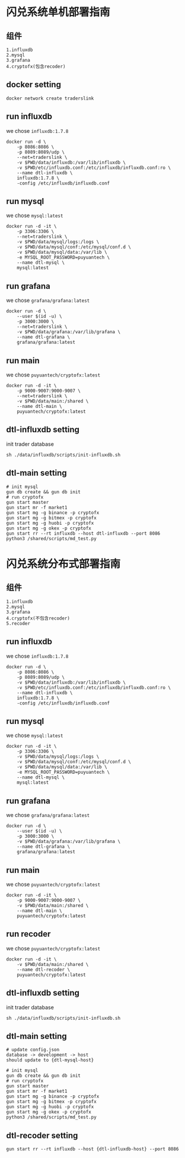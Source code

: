 # 闪兑系统单机部署指南

## 组件

    1.influxdb
    2.mysql
    3.grafana
    4.cryptofx(包含recoder)

## docker setting

```
docker network create traderslink
```

## run influxdb

we chose `influxdb:1.7.8`

```
docker run -d \
    -p 8086:8086 \
    -p 8089:8089/udp \
    --net=traderslink \
    -v $PWD/data/influxdb:/var/lib/influxdb \
    -v $PWD/etc/influxdb.conf:/etc/influxdb/influxdb.conf:ro \
    --name dtl-influxdb \
    influxdb:1.7.8 \
    -config /etc/influxdb/influxdb.conf
```

## run mysql

we chose `mysql:latest`

```
docker run -d -it \
    -p 3306:3306 \
    --net=traderslink \
    -v $PWD/data/mysql/logs:/logs \
    -v $PWD/data/mysql/conf:/etc/mysql/conf.d \
    -v $PWD/data/mysql/data:/var/lib \
    -e MYSQL_ROOT_PASSWORD=puyuantech \
    --name dtl-mysql \
    mysql:latest
```

## run grafana

we chose `grafana/grafana:latest`

```
docker run -d \
    --user $(id -u) \
    -p 3000:3000 \
    --net=traderslink \
    -v $PWD/data/grafana:/var/lib/grafana \
    --name dtl-grafana \
    grafana/grafana:latest
```

## run main

we chose `puyuantech/cryptofx:latest`

```
docker run -d -it \
    -p 9000-9007:9000-9007 \
    --net=traderslink \
    -v $PWD/data/main:/shared \
    --name dtl-main \
    puyuantech/cryptofx:latest
```

## dtl-influxdb setting

init trader database
```
sh ./data/influxdb/scripts/init-influxdb.sh
```

## dtl-main setting

```
# init mysql
gun db create && gun db init
# run cryptofx
gun start master
gun start mr -f market1
gun start mg -g binance -p cryptofx
gun start mg -g bitmex -p cryptofx
gun start mg -g huobi -p cryptofx
gun start mg -g okex -p cryptofx
gun start rr --rt influxdb --host dtl-influxdb --port 8086
python3 /shared/scripts/md_test.py
```

# 闪兑系统分布式部署指南

## 组件

    1.influxdb
    2.mysql
    3.grafana
    4.cryptofx(不包含recoder)
    5.recoder

## run influxdb

we chose `influxdb:1.7.8`

```
docker run -d \
    -p 8086:8086 \
    -p 8089:8089/udp \
    -v $PWD/data/influxdb:/var/lib/influxdb \
    -v $PWD/etc/influxdb.conf:/etc/influxdb/influxdb.conf:ro \
    --name dtl-influxdb \
    influxdb:1.7.8 \
    -config /etc/influxdb/influxdb.conf
```

## run mysql

we chose `mysql:latest`

```
docker run -d -it \
    -p 3306:3306 \
    -v $PWD/data/mysql/logs:/logs \
    -v $PWD/data/mysql/conf:/etc/mysql/conf.d \
    -v $PWD/data/mysql/data:/var/lib \
    -e MYSQL_ROOT_PASSWORD=puyuantech \
    --name dtl-mysql \
    mysql:latest
```

## run grafana

we chose `grafana/grafana:latest`

```
docker run -d \
    --user $(id -u) \
    -p 3000:3000 \
    -v $PWD/data/grafana:/var/lib/grafana \
    --name dtl-grafana \
    grafana/grafana:latest
```

## run main

we chose `puyuantech/cryptofx:latest`

```
docker run -d -it \
    -p 9000-9007:9000-9007 \
    -v $PWD/data/main:/shared \
    --name dtl-main \
    puyuantech/cryptofx:latest
```

## run recoder

we chose `puyuantech/cryptofx:latest`

```
docker run -d -it \
    -v $PWD/data/main:/shared \
    --name dtl-recoder \
    puyuantech/cryptofx:latest
```

## dtl-influxdb setting

init trader database
```
sh ./data/influxdb/scripts/init-influxdb.sh
```

## dtl-main setting

```
# update config.json
database -> development -> host
should update to {dtl-mysql-host}
```

```
# init mysql
gun db create && gun db init
# run cryptofx
gun start master
gun start mr -f market1
gun start mg -g binance -p cryptofx
gun start mg -g bitmex -p cryptofx
gun start mg -g huobi -p cryptofx
gun start mg -g okex -p cryptofx
python3 /shared/scripts/md_test.py
```

## dtl-recoder setting

```
gun start rr --rt influxdb --host {dtl-influxdb-host} --port 8086
```
